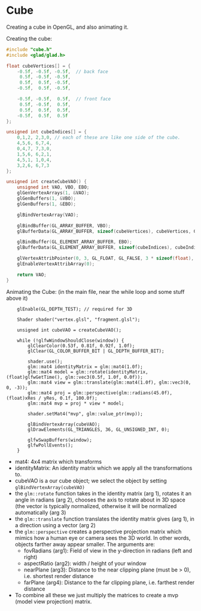 ﻿# Cube

Creating a cube in OpenGL, and also animating it.

Creating the cube:
```cpp
#include "cube.h"
#include <glad/glad.h>

float cubeVertices[] = {
    -0.5f, -0.5f, -0.5f,  // back face
     0.5f, -0.5f, -0.5f,
     0.5f,  0.5f, -0.5f,
    -0.5f,  0.5f, -0.5f,

    -0.5f, -0.5f,  0.5f,  // front face
     0.5f, -0.5f,  0.5f,
     0.5f,  0.5f,  0.5f,
    -0.5f,  0.5f,  0.5f
};

unsigned int cubeIndices[] = {
    0,1,2, 2,3,0, // each of these are like one side of the cube.
    4,5,6, 6,7,4,
    0,4,7, 7,3,0,
    1,5,6, 6,2,1,
    4,5,1, 1,0,4,
    3,2,6, 6,7,3
};

unsigned int createCubeVAO() {
    unsigned int VAO, VBO, EBO;
    glGenVertexArrays(1, &VAO);
    glGenBuffers(1, &VBO);
    glGenBuffers(1, &EBO);

    glBindVertexArray(VAO);

    glBindBuffer(GL_ARRAY_BUFFER, VBO);
    glBufferData(GL_ARRAY_BUFFER, sizeof(cubeVertices), cubeVertices, GL_STATIC_DRAW);

    glBindBuffer(GL_ELEMENT_ARRAY_BUFFER, EBO);
    glBufferData(GL_ELEMENT_ARRAY_BUFFER, sizeof(cubeIndices), cubeIndices, GL_STATIC_DRAW);

    glVertexAttribPointer(0, 3, GL_FLOAT, GL_FALSE, 3 * sizeof(float), (void*)0);
    glEnableVertexAttribArray(0);

    return VAO;
}
```

Animating the Cube: (in the main file, near the while loop and some stuff above it)
```
    glEnable(GL_DEPTH_TEST); // required for 3D

    Shader shader("vertex.glsl", "fragment.glsl");

    unsigned int cubeVAO = createCubeVAO();

    while (!glfwWindowShouldClose(window)) {
        glClearColor(0.53f, 0.81f, 0.92f, 1.0f);
        glClear(GL_COLOR_BUFFER_BIT | GL_DEPTH_BUFFER_BIT);

        shader.use();
        glm::mat4 identityMatrix = glm::mat4(1.0f);
        glm::mat4 model = glm::rotate(identityMatrix, (float)glfwGetTime(), glm::vec3(0.5f, 1.0f, 0.0f));
        glm::mat4 view = glm::translate(glm::mat4(1.0f), glm::vec3(0, 0, -3));
        glm::mat4 proj = glm::perspective(glm::radians(45.0f), (float)xRes / yRes, 0.1f, 100.0f);
        glm::mat4 mvp = proj * view * model;

        shader.setMat4("mvp", glm::value_ptr(mvp));

        glBindVertexArray(cubeVAO);
        glDrawElements(GL_TRIANGLES, 36, GL_UNSIGNED_INT, 0);

        glfwSwapBuffers(window);
        glfwPollEvents();
    }
```
- mat4: 4x4 matrix which transforms
- identityMatrix: An identity matrix which we apply all the transformations to.
- cubeVAO is a our cube object; we select the object by setting `glBindVertexArray(cubeVAO)`
- the `glm::rotate` function takes in the identity matrix (arg 1), rotates it an angle in radians (arg 2),
chooses the axis to rotate about in 3D space (the vector is typically normalized, otherwise it will be
normalized automatically (arg 3)
- the `glm::translate` function translates the identity matrix gives (arg 1), in a direction using a vector (arg 2)
- the `glm::perspective` creates a perspective projection matrix which mimics how a human eye or camera sees the 3D world.
In other words, objects farther away appear smaller. The arguments are:
    - fovRadians (arg1): Field of view in the y-direction in radians (left and right)
    - aspectRatio (arg2): width / height of your window  
    - nearPlane (arg3): Distance to the near clipping plane (must be > 0), i.e. shortest render distance
    - farPlane (arg4): Distance to the far clipping plane, i.e. farthest render distance
- To combine all these we just multiply the matrices to create a mvp (model view projection) matrix.